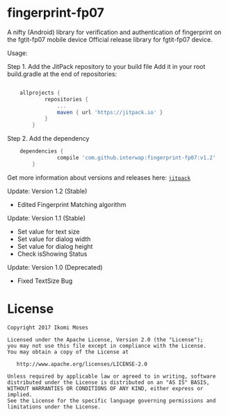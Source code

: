 # fingerprint-fp07
A nifty (Android) library for verification and authentication of fingerprint on the fgtit-fp07 mobile device
Official release library for fgtit-fp07 device.

Usage:

Step 1. Add the JitPack repository to your build file
Add it in your root build.gradle at the end of repositories:

```gradle

    allprojects {
    		repositories {
    			...
    			maven { url 'https://jitpack.io' }
    		}
    	}

 ```

Step 2. Add the dependency
```gradle
    dependencies {
    	        compile 'com.github.interwap:fingerprint-fp07:v1.2'
    	}
 ```

Get more information about versions and releases here: [`jitpack`](https://jitpack.io/#interwap/fingerprint-fp07/v1.2)


Update: Version 1.2 (Stable)
- Edited Fingerprint Matching algorithm


Update: Version 1.1 (Stable)
- Set value for text size
- Set value for dialog width
- Set value for dialog height
- Check isShowing Status


Update: Version 1.0 (Deprecated)
- Fixed TextSize Bug


License
=======

    Copyright 2017 Ikomi Moses

    Licensed under the Apache License, Version 2.0 (the "License");
    you may not use this file except in compliance with the License.
    You may obtain a copy of the License at

       http://www.apache.org/licenses/LICENSE-2.0

    Unless required by applicable law or agreed to in writing, software
    distributed under the License is distributed on an "AS IS" BASIS,
    WITHOUT WARRANTIES OR CONDITIONS OF ANY KIND, either express or implied.
    See the License for the specific language governing permissions and
    limitations under the License.
